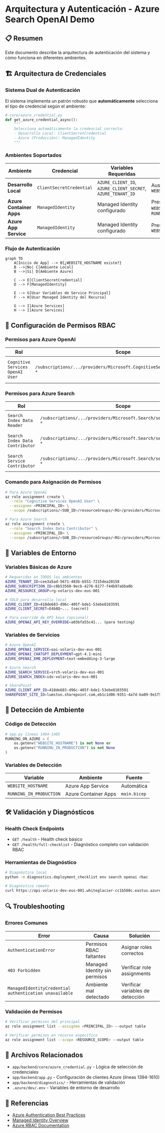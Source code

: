 # Arquitectura y Autenticación - Azure Search OpenAI Demo

## 📋 Resumen

Este documento describe la arquitectura de autenticación del sistema y cómo funciona en diferentes ambientes.

## 🏗️ Arquitectura de Credenciales

### Sistema Dual de Autenticación

El sistema implementa un patrón robusto que **automáticamente** selecciona el tipo de credencial según el ambiente:

```python
# core/azure_credential.py
def get_azure_credential_async():
    """
    Selecciona automáticamente la credencial correcta:
    - Desarrollo Local: ClientSecretCredential 
    - Azure (Producción): ManagedIdentity
    """
```

### Ambientes Soportados

| Ambiente | Credencial | Variables Requeridas | Detección |
|----------|------------|---------------------|-----------|
| **Desarrollo Local** | `ClientSecretCredential` | `AZURE_CLIENT_ID`, `AZURE_CLIENT_SECRET`, `AZURE_TENANT_ID` | Ausencia de `WEBSITE_HOSTNAME` |
| **Azure Container Apps** | `ManagedIdentity` | Managed Identity configurado | Presencia de `WEBSITE_HOSTNAME` o `RUNNING_IN_PRODUCTION` |
| **Azure App Service** | `ManagedIdentity` | Managed Identity configurado | Presencia de `WEBSITE_HOSTNAME` |

### Flujo de Autenticación

```mermaid
graph TD
    A[Inicio de App] --> B{¿WEBSITE_HOSTNAME existe?}
    B -->|No| C[Ambiente Local]
    B -->|Sí| D[Ambiente Azure]
    
    C --> E[ClientSecretCredential]
    D --> F[ManagedIdentity]
    
    E --> G[Usar Variables de Service Principal]
    F --> H[Usar Managed Identity del Recurso]
    
    G --> I[Azure Services]
    H --> I[Azure Services]
```

## 🔐 Configuración de Permisos RBAC

### Permisos para Azure OpenAI

| Rol | Scope | Propósito |
|-----|-------|-----------|
| `Cognitive Services OpenAI User` | `/subscriptions/.../providers/Microsoft.CognitiveServices/accounts/oai-*` | Acceso a modelos GPT y embeddings |

### Permisos para Azure Search

| Rol | Scope | Propósito |
|-----|-------|-----------|
| `Search Index Data Reader` | `/subscriptions/.../providers/Microsoft.Search/searchServices/srch-*` | Leer índices de búsqueda |
| `Search Index Data Contributor` | `/subscriptions/.../providers/Microsoft.Search/searchServices/srch-*` | Escribir en índices de búsqueda |
| `Search Service Contributor` | `/subscriptions/.../providers/Microsoft.Search/searchServices/srch-*` | Administrar servicio de búsqueda |

### Comando para Asignación de Permisos

```bash
# Para Azure OpenAI
az role assignment create \
  --role "Cognitive Services OpenAI User" \
  --assignee <PRINCIPAL_ID> \
  --scope /subscriptions/<SUB_ID>/resourceGroups/<RG>/providers/Microsoft.CognitiveServices/accounts/<OPENAI_SERVICE>

# Para Azure Search  
az role assignment create \
  --role "Search Index Data Contributor" \
  --assignee <PRINCIPAL_ID> \
  --scope /subscriptions/<SUB_ID>/resourceGroups/<RG>/providers/Microsoft.Search/searchServices/<SEARCH_SERVICE>
```

## 🔧 Variables de Entorno

### Variables Básicas de Azure

```bash
# Requeridas en TODOS los ambientes
AZURE_TENANT_ID=cee3a5ad-5671-483b-b551-7215dea20158
AZURE_SUBSCRIPTION_ID=c8b53560-9ecb-4276-8177-f44b97abba0b
AZURE_RESOURCE_GROUP=rg-volaris-dev-eus-001

# SOLO para desarrollo local
AZURE_CLIENT_ID=418de683-d96c-405f-bde1-53ebe8103591
AZURE_CLIENT_SECRET=E4b8Q~... (secret)

# Para override de API keys (opcional)
AZURE_OPENAI_API_KEY_OVERRIDE=a03bfa55c41... (para testing)
```

### Variables de Servicios

```bash
# Azure OpenAI
AZURE_OPENAI_SERVICE=oai-volaris-dev-eus-001
AZURE_OPENAI_CHATGPT_DEPLOYMENT=gpt-4.1-mini
AZURE_OPENAI_EMB_DEPLOYMENT=text-embedding-3-large

# Azure Search  
AZURE_SEARCH_SERVICE=srch-volaris-dev-eus-001
AZURE_SEARCH_INDEX=idx-volaris-dev-eus-001

# SharePoint
AZURE_CLIENT_APP_ID=418de683-d96c-405f-bde1-53ebe8103591
SHAREPOINT_SITE_ID=lumston.sharepoint.com,eb1c1d06-9351-4a7d-ba09-9e1f54a3266d,634751fa-b01f-4197-971b-80c1cf5d18db
```

## 🚀 Detección de Ambiente

### Código de Detección

```python
# app.py líneas 1404-1405
RUNNING_ON_AZURE = (
    os.getenv("WEBSITE_HOSTNAME") is not None or 
    os.getenv("RUNNING_IN_PRODUCTION") is not None
)
```

### Variables de Detección

| Variable | Ambiente | Fuente |
|----------|----------|--------|
| `WEBSITE_HOSTNAME` | Azure App Service | Automática |
| `RUNNING_IN_PRODUCTION` | Azure Container Apps | `main.bicep` |

## 🛠️ Validación y Diagnósticos

### Health Check Endpoints

- `GET /health` - Health check básico
- `GET /health/full-checklist` - Diagnóstico completo con validación RBAC

### Herramientas de Diagnóstico

```bash
# Diagnóstico local
python -m diagnostics.deployment_checklist env search openai rbac

# Diagnóstico remoto
curl https://api-volaris-dev-eus-001.whiteglacier-cc1b580c.eastus.azurecontainerapps.io/health/full-checklist
```

## 🔍 Troubleshooting

### Errores Comunes

| Error | Causa | Solución |
|-------|-------|----------|
| `AuthenticationError` | Permisos RBAC faltantes | Asignar roles correctos |
| `403 Forbidden` | Managed Identity sin permisos | Verificar role assignments |
| `ManagedIdentityCredential authentication unavailable` | Ambiente mal detectado | Verificar variables de detección |

### Validación de Permisos

```bash
# Verificar permisos del principal
az role assignment list --assignee <PRINCIPAL_ID> --output table

# Verificar permisos en recurso específico
az role assignment list --scope <RESOURCE_SCOPE> --output table
```

## 📁 Archivos Relacionados

- `app/backend/core/azure_credential.py` - Lógica de selección de credenciales
- `app/backend/app.py` - Configuración de clientes Azure (líneas 1394-1610)
- `app/backend/diagnostics/` - Herramientas de validación
- `.azure/dev/.env` - Variables de entorno de desarrollo

## 🔗 Referencias

- [Azure Authentication Best Practices](https://learn.microsoft.com/azure/active-directory/develop/authentication-vs-authorization)
- [Managed Identity Overview](https://learn.microsoft.com/azure/active-directory/managed-identities-azure-resources/overview)
- [Azure RBAC Documentation](https://learn.microsoft.com/azure/role-based-access-control/)
